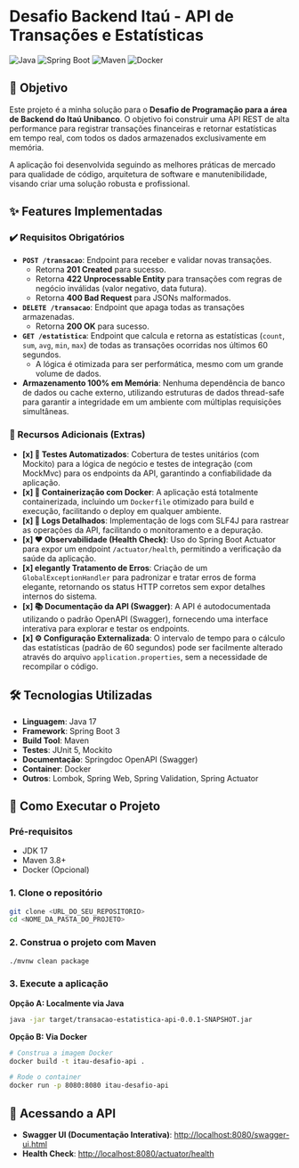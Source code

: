 # Desafio Backend Itaú - API de Transações e Estatísticas

![Java](https://img.shields.io/badge/Java-17-blue?style=for-the-badge&logo=openjdk)
![Spring Boot](https://img.shields.io/badge/Spring_Boot-3.x-green?style=for-the-badge&logo=spring)
![Maven](https://img.shields.io/badge/Maven-4.0-red?style=for-the-badge&logo=apache-maven)
![Docker](https://img.shields.io/badge/Docker-gray?style=for-the-badge&logo=docker)

## 🎯 Objetivo

Este projeto é a minha solução para o **Desafio de Programação para a área de Backend do Itaú Unibanco**. O objetivo foi construir uma API REST de alta performance para registrar transações financeiras e retornar estatísticas em tempo real, com todos os dados armazenados exclusivamente em memória.

A aplicação foi desenvolvida seguindo as melhores práticas de mercado para qualidade de código, arquitetura de software e manutenibilidade, visando criar uma solução robusta e profissional.

## ✨ Features Implementadas

### ✔️ Requisitos Obrigatórios
- **`POST /transacao`**: Endpoint para receber e validar novas transações.
  - Retorna **201 Created** para sucesso.
  - Retorna **422 Unprocessable Entity** para transações com regras de negócio inválidas (valor negativo, data futura).
  - Retorna **400 Bad Request** para JSONs malformados.
- **`DELETE /transacao`**: Endpoint que apaga todas as transações armazenadas.
  - Retorna **200 OK** para sucesso.
- **`GET /estatistica`**: Endpoint que calcula e retorna as estatísticas (`count`, `sum`, `avg`, `min`, `max`) de todas as transações ocorridas nos últimos 60 segundos.
  - A lógica é otimizada para ser performática, mesmo com um grande volume de dados.
- **Armazenamento 100% em Memória**: Nenhuma dependência de banco de dados ou cache externo, utilizando estruturas de dados thread-safe para garantir a integridade em um ambiente com múltiplas requisições simultâneas.

### 🚀 Recursos Adicionais (Extras)
- **[x] 🧪 Testes Automatizados**: Cobertura de testes unitários (com Mockito) para a lógica de negócio e testes de integração (com MockMvc) para os endpoints da API, garantindo a confiabilidade da aplicação.
- **[x] 🐳 Containerização com Docker**: A aplicação está totalmente containerizada, incluindo um `Dockerfile` otimizado para build e execução, facilitando o deploy em qualquer ambiente.
- **[x] 📜 Logs Detalhados**: Implementação de logs com SLF4J para rastrear as operações da API, facilitando o monitoramento e a depuração.
- **[x] ❤️ Observabilidade (Health Check)**: Uso do Spring Boot Actuator para expor um endpoint `/actuator/health`, permitindo a verificação da saúde da aplicação.
- **[x]  elegantly Tratamento de Erros**: Criação de um `GlobalExceptionHandler` para padronizar e tratar erros de forma elegante, retornando os status HTTP corretos sem expor detalhes internos do sistema.
- **[x] 📚 Documentação da API (Swagger)**: A API é autodocumentada utilizando o padrão OpenAPI (Swagger), fornecendo uma interface interativa para explorar e testar os endpoints.
- **[x] ⚙️ Configuração Externalizada**: O intervalo de tempo para o cálculo das estatísticas (padrão de 60 segundos) pode ser facilmente alterado através do arquivo `application.properties`, sem a necessidade de recompilar o código.

## 🛠️ Tecnologias Utilizadas
- **Linguagem**: Java 17
- **Framework**: Spring Boot 3
- **Build Tool**: Maven
- **Testes**: JUnit 5, Mockito
- **Documentação**: Springdoc OpenAPI (Swagger)
- **Container**: Docker
- **Outros**: Lombok, Spring Web, Spring Validation, Spring Actuator

## 🚀 Como Executar o Projeto

### Pré-requisitos
- JDK 17
- Maven 3.8+
- Docker (Opcional)

### 1. Clone o repositório
```bash
git clone <URL_DO_SEU_REPOSITORIO>
cd <NOME_DA_PASTA_DO_PROJETO>
```

### 2. Construa o projeto com Maven
```bash
./mvnw clean package
```

### 3. Execute a aplicação

**Opção A: Localmente via Java**
```bash
java -jar target/transacao-estatistica-api-0.0.1-SNAPSHOT.jar
```

**Opção B: Via Docker**
```bash
# Construa a imagem Docker
docker build -t itau-desafio-api .

# Rode o container
docker run -p 8080:8080 itau-desafio-api
```

## 🔗 Acessando a API

- **Swagger UI (Documentação Interativa)**: [http://localhost:8080/swagger-ui.html](http://localhost:8080/swagger-ui.html)
- **Health Check**: [http://localhost:8080/actuator/health](http://localhost:8080/actuator/health)